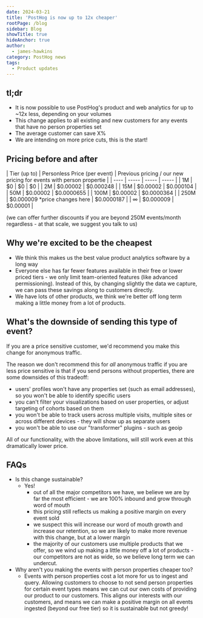 ```yaml
---
date: 2024-03-21
title: 'PostHog is now up to 12x cheaper'
rootPage: /blog
sidebar: Blog
showTitle: true
hideAnchor: true
author:
  - james-hawkins
category: PostHog news
tags:
  - Product updates
---
```


## tl;dr

* It is now possible to use PostHog's product and web analytics for up to ~12x less, depending on your volumes
* This change applies to all existing and new customers for any events that have no person properties set
* The average customer can save X%
* We are intending on more price cuts, this is the start!

## Pricing before and after

| Tier (up to) | Personless Price (per event) | Previous pricing / our new pricing for events with person propertie |
| ---- | ----- | ----- | ----- |
| 1M | $0 | $0 | $0 |
| 2M | $0.00002 |  $0.000248 |
| 15M | $0.00002 |  $0.000104 |
| 50M | $0.00002 |  $0.0000655 |
| 100M | $0.00002 |  $0.0000364 |
| 250M | $0.000009 *price changes here | $0.0000187 |
| ∞ | $0.000009 | $0.00001 |

(we can offer further discounts if you are beyond 250M events/month regardless - at that scale, we suggest you talk to us)

## Why we're excited to be the cheapest

* We think this makes us the best value product analytics software by a long way
* Everyone else has far fewer features available in their free or lower priced tiers - we only limit team-oriented features (like advanced permissioning). Instead of this, by changing slightly the data we capture, we can pass these savings along to customers directly.
* We have lots of other products, we think we're better off long term making a little money from a lot of products.

<INSERT GRAPH COMPARING US TO COMPETITORS>

## What's the downside of sending this type of event?

If you are a price sensitive customer, we'd recommend you make this change for anonymous traffic.

The reason we don't recommend this for _all_ anonymous traffic if you are less price sensitive is that if you send persons without properties, there are some downsides of this tradeoff:

* users' profiles won't have any properties set (such as email addresses), so you won't be able to identify specific users
* you can't filter your visualizations based on user properties, or adjust targeting of cohorts based on them
* you won't be able to track users across multiple visits, multiple sites or across different devices - they will show up as separate users
* you won't be able to use our "transformer" plugins - such as geoip

All of our functionality, with the above limitations, will still work even at this dramatically lower price.

## FAQs

* Is this change sustainable?
  * Yes!
    * out of all the major competitors we have, we believe we are by far the most efficient - we are 100% inbound and grow through word of mouth
    * this pricing still reflects us making a positive margin on every event sold
    * we suspect this will increase our word of mouth growth and increase our retention, so we are likely to make more revenue with this change, but at a lower margin
    * the majority of our customers use multiple products that we offer, so we wind up making a little money off a lot of products - our competitors are not as wide, so we believe long term we can undercut.
* Why aren't you making the events with person properties cheaper too?
  * Events with person properties cost a lot more for us to ingest and query. Allowing customers to choose to not send person properties for certain event types means we can cut our own costs of providing our product to our customers. This aligns our interests with our customers, and means we can make a positive margin on all events ingested (beyond our free tier) so it is sustainable but not greedy!